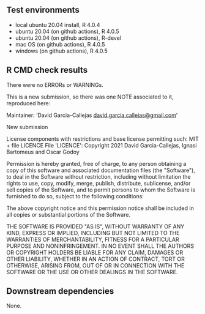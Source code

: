 ## Test environments
* local ubuntu 20.04 install, R 4.0.4
* ubuntu 20.04 (on github actions), R 4.0.5
* ubuntu 20.04 (on github actions), R-devel
* mac OS (on github actions), R 4.0.5
* windows (on github actions), R 4.0.5

## R CMD check results
There were no ERRORs or WARNINGs. 

This is a new submission, so there was one NOTE associated to it, reproduced here:

Maintainer: ‘David Garcia-Callejas <david.garcia.callejas@gmail.com>’

New submission

License components with restrictions and base license permitting such:
  MIT + file LICENCE
File 'LICENCE':
  Copyright 2021 David Garcia-Callejas, Ignasi Bartomeus and Oscar Godoy
  
  Permission is hereby granted, free of charge, to any person obtaining a copy of this software and associated documentation files (the "Software"), to deal in the Software without restriction, including without limitation the rights to use, copy, modify, merge, publish, distribute, sublicense, and/or sell copies of the Software, and to permit persons to whom the Software is furnished to do so, subject to the following conditions:
  
  The above copyright notice and this permission notice shall be included in all copies or substantial portions of the Software.
  
  THE SOFTWARE IS PROVIDED "AS IS", WITHOUT WARRANTY OF ANY KIND, EXPRESS OR IMPLIED, INCLUDING BUT NOT LIMITED TO THE WARRANTIES OF MERCHANTABILITY, FITNESS FOR A PARTICULAR PURPOSE AND NONINFRINGEMENT. IN NO EVENT SHALL THE AUTHORS OR COPYRIGHT HOLDERS BE LIABLE FOR ANY CLAIM, DAMAGES OR OTHER LIABILITY, WHETHER IN AN ACTION OF CONTRACT, TORT OR OTHERWISE, ARISING FROM, OUT OF OR IN CONNECTION WITH THE SOFTWARE OR THE USE OR OTHER DEALINGS IN THE SOFTWARE.

## Downstream dependencies

None.
